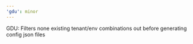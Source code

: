 ```yaml
---
'gdu': minor
---
```


GDU: Filters none existing tenant/env combinations out before generating config
json files
